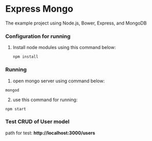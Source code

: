 Express Mongo
=============

The example project using Node.js, Bower, Express, and MongoDB

### Configuration for running ###
1. Install node modules using this command below:

    ~~~
    npm install
    ~~~

### Running ###
1. open mongo server using command below:
~~~
mongod
~~~

2. use this command for running: 
~~~
npm start
~~~

### Test CRUD of User model ###
path for test: **http://localhost:3000/users**
